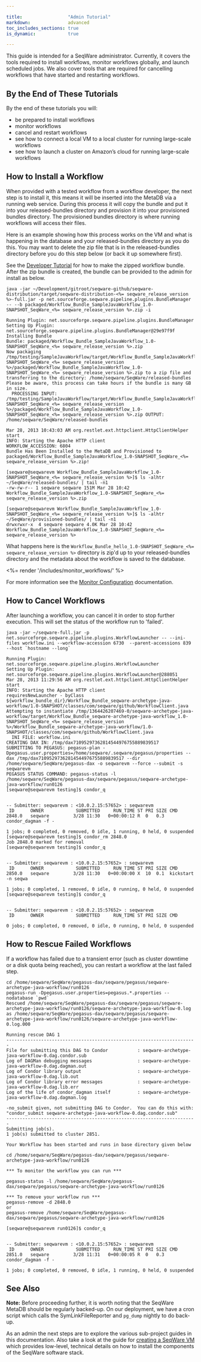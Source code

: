 ```yaml
---

title:                 "Admin Tutorial"
markdown:              advanced
toc_includes_sections: true
is_dynamic:            true

---
```


This guide is intended for a SeqWare administrator. Currently, it covers the
tools required to install workflows, monitor workflows globally, and launch
scheduled jobs. We also cover tools that are required for cancelling workflows
that have started and restarting workflows.

<!--In the near future, this guide will also include information on how to setup
SeqWare at your site or on the cloud.  It focuses on what you need to do to get
“real” work done e.g. to run workflows you create on datasets that require
multiple nodes to analyze the data in a reasonable amount of time.  There are
basically two approaches for this, connect the VirtualBox VM to a cluster at
your local site or to launch a full SeqWare cluster on EC2 using Starcluster.
Either of these approaches will leave you with a system that can process large
amounts of data. This guide assumes you are an IT admin at your site or are
working with an admin since some of the steps will require “root” privileges.
-->

## By the End of These Tutorials

By the end of these tutorials you will:

* be prepared to install workflows
* monitor workflows
* cancel and restart workflows
* see how to connect a local VM to a local cluster for running large-scale workflows
* see how to launch a cluster on Amazon’s cloud for running large-scale workflows

## How to Install a Workflow

<!-- make this install from a zip for the admin guide --> 
When provided with a tested workflow from a workflow developer, the next step
is to install it, this means it will be inserted into the MetaDB via a running
web service.  During this process it will copy the bundle and put it into your
released-bundles directory and provision it into your provisioned bundles
directory. The provisioned bundles directory is where running workflows will
access their files.

Here is an example showing how this process works on the VM and what is
happening in the database and your released-bundles directory as you do this.
You may want to delete the zip file that is in the released-bundles directory
before you do this step below (or back it up somewhere first).

See the [Developer Tutorial](/docs/3-getting-started/developer-tutorial/) for
how to make the zipped workflow bundle. After the zip bundle is created, the
bundle can be provided to the admin for install as below.

	java -jar ~/Development/gitroot/seqware-github/seqware-distribution/target/seqware-distribution-<%= seqware_release_version %>-full.jar -p net.sourceforge.seqware.pipeline.plugins.BundleManager -- --b packaged/Workflow_Bundle_SampleJavaWorkflow_1.0-SNAPSHOT_SeqWare_<%= seqware_release_version %>.zip -i
	
	Running Plugin: net.sourceforge.seqware.pipeline.plugins.BundleManager
	Setting Up Plugin: net.sourceforge.seqware.pipeline.plugins.BundleManager@29e97f9f
	Installing Bundle
	Bundle: packaged/Workflow_Bundle_SampleJavaWorkflow_1.0-SNAPSHOT_SeqWare_<%= seqware_release_version %>.zip
	Now packaging /tmp/testing/SampleJavaWorkflow/target/Workflow_Bundle_SampleJavaWorkflow_1.0-SNAPSHOT_SeqWare_<%= seqware_release_version %>/packaged/Workflow_Bundle_SampleJavaWorkflow_1.0-SNAPSHOT_SeqWare_<%= seqware_release_version %>.zip to a zip file and transferring to the directory: /home/seqware/SeqWare/released-bundles Please be aware, this process can take hours if the bundle is many GB in size.
	  PROCESSING INPUT: /tmp/testing/SampleJavaWorkflow/target/Workflow_Bundle_SampleJavaWorkflow_1.0-SNAPSHOT_SeqWare_<%= seqware_release_version %>/packaged/Workflow_Bundle_SampleJavaWorkflow_1.0-SNAPSHOT_SeqWare_<%= seqware_release_version %>.zip OUTPUT: /home/seqware/SeqWare/released-bundles
	
	Mar 28, 2013 10:43:03 AM org.restlet.ext.httpclient.HttpClientHelper start
	INFO: Starting the Apache HTTP client
	WORKFLOW_ACCESSION: 6804
	Bundle Has Been Installed to the MetaDB and Provisioned to packaged/Workflow_Bundle_SampleJavaWorkflow_1.0-SNAPSHOT_SeqWare_<%= seqware_release_version %>.zip!
	
	[seqware@seqwarevm Workflow_Bundle_SampleJavaWorkflow_1.0-SNAPSHOT_SeqWare_<%= seqware_release_version %>]$ ls -alhtr ~/SeqWare/released-bundles/ | tail -n1
	-rw-rw-r-- 1 seqware seqware 151M Mar 28 10:42 Workflow_Bundle_SampleJavaWorkflow_1.0-SNAPSHOT_SeqWare_<%= seqware_release_version %>.zip
	
	[seqware@seqwarevm Workflow_Bundle_SampleJavaWorkflow_1.0-SNAPSHOT_SeqWare_<%= seqware_release_version %>]$ ls -alhtr ~/SeqWare/provisioned-bundles/ | tail -n1
	drwxrwxr-x  4 seqware seqware 4.0K Mar 28 10:42 Workflow_Bundle_SampleJavaWorkflow_1.0-SNAPSHOT_SeqWare_<%= seqware_release_version %>


What happens here is the <code>Workflow_Bundle_hello_1.0-SNAPSHOT_SeqWare_<%= seqware_release_version %></code> directory is zip'd up to your released-bundles directory and the metadata about the workflow is saved to the database.

<%= render '/includes/monitor_workflows/' %>

For more information see the [Monitor Configuration](/docs/6-pipeline/monitor_configuration/) documentation.

## How to Cancel Workflows

After launching a workflow, you can cancel it in order to stop further execution. This will set the status of the workflow run to 'failed'.

	java -jar ~/seqware-full.jar -p net.sourceforge.seqware.pipeline.plugins.WorkflowLauncher -- --ini-files workflow.ini --workflow-accession 6730  --parent-accessions 839 --host `hostname --long`                      
	
	Running Plugin: net.sourceforge.seqware.pipeline.plugins.WorkflowLauncher                                            
	Setting Up Plugin: net.sourceforge.seqware.pipeline.plugins.WorkflowLauncher@288051                                  
	Mar 28, 2013 11:29:56 AM org.restlet.ext.httpclient.HttpClientHelper start                                           
	INFO: Starting the Apache HTTP client                                                                                
	requiresNewLauncher - byClass ${workflow_bundle_dir}/Workflow_Bundle_seqware-archetype-java-workflow/1.0-SNAPSHOT/classes/com/seqware/github/WorkflowClient.java                                                                                              
	Attempting to instantiate /tmp/1364426207469-0/seqware-archetype-java-workflow/target/Workflow_Bundle_seqware-archetype-java-workflow_1.0-SNAPSHOT_SeqWare_<%= seqware_release_version %>/Workflow_Bundle_seqware-archetype-java-workflow/1.0-SNAPSHOT/classes/com/seqware/github/WorkflowClient.java                                                                                                              
	  INI FILE: workflow.ini                                                                                                       
	CREATING DAX IN: /tmp/dax71095297362814544976755889839517                                                                      
	SUBMITTING TO PEGASUS: pegasus-plan -Dpegasus.user.properties=/home/seqware/.seqware/pegasus/properties --dax /tmp/dax71095297362814544976755889839517 --dir /home/seqware/SeqWare/pegasus-dax -o seqwarevm --force --submit -s seqwarevm                     
	PEGASUS STATUS COMMAND: pegasus-status -l /home/seqware/SeqWare/pegasus-dax/seqware/pegasus/seqware-archetype-java-workflow/run0126                                                                                                                           
	[seqware@seqwarevm testing]$ condor_q                                                                                          


	-- Submitter: seqwarevm : <10.0.2.15:57652> : seqwarevm
	 ID      OWNER            SUBMITTED     RUN_TIME ST PRI SIZE CMD               
	2848.0   seqware         3/28 11:30   0+00:00:12 R  0   0.3  condor_dagman -f -

	1 jobs; 0 completed, 0 removed, 0 idle, 1 running, 0 held, 0 suspended
	[seqware@seqwarevm testing]$ condor_rm 2848.0
	Job 2848.0 marked for removal
	[seqware@seqwarevm testing]$ condor_q


	-- Submitter: seqwarevm : <10.0.2.15:57652> : seqwarevm
	 ID      OWNER            SUBMITTED     RUN_TIME ST PRI SIZE CMD
	2850.0   seqware         3/28 11:30   0+00:00:00 X  10  0.1  kickstart -n seqwa

	1 jobs; 0 completed, 1 removed, 0 idle, 0 running, 0 held, 0 suspended
	[seqware@seqwarevm testing]$ condor_q


	-- Submitter: seqwarevm : <10.0.2.15:57652> : seqwarevm
	 ID      OWNER            SUBMITTED     RUN_TIME ST PRI SIZE CMD

	0 jobs; 0 completed, 0 removed, 0 idle, 0 running, 0 held, 0 suspended


## How to Rescue Failed Workflows

If a workflow has failed due to a transient error (such as cluster downtime or a disk quota being reached), you can restart a workflow at the last failed step. 

	cd /home/seqware/SeqWare/pegasus-dax/seqware/pegasus/seqware-archetype-java-workflow/run0126
	pegasus-run -Dpegasus.user.properties=pegasus.*.properties --nodatabase `pwd`
	Rescued /home/seqware/SeqWare/pegasus-dax/seqware/pegasus/seqware-archetype-java-workflow/run0126/seqware-archetype-java-workflow-0.log as /home/seqware/SeqWare/pegasus-dax/seqware/pegasus/seqware-archetype-java-workflow/run0126/seqware-archetype-java-workflow-0.log.000

	Running rescue DAG 1
	-----------------------------------------------------------------------
	File for submitting this DAG to Condor           : seqware-archetype-java-workflow-0.dag.condor.sub
	Log of DAGMan debugging messages                 : seqware-archetype-java-workflow-0.dag.dagman.out
	Log of Condor library output                     : seqware-archetype-java-workflow-0.dag.lib.out
	Log of Condor library error messages             : seqware-archetype-java-workflow-0.dag.lib.err
	Log of the life of condor_dagman itself          : seqware-archetype-java-workflow-0.dag.dagman.log

	-no_submit given, not submitting DAG to Condor.  You can do this with:
	"condor_submit seqware-archetype-java-workflow-0.dag.condor.sub"
	-----------------------------------------------------------------------
	Submitting job(s).
	1 job(s) submitted to cluster 2851.

	Your Workflow has been started and runs in base directory given below

	cd /home/seqware/SeqWare/pegasus-dax/seqware/pegasus/seqware-archetype-java-workflow/run0126

	*** To monitor the workflow you can run ***

	pegasus-status -l /home/seqware/SeqWare/pegasus-dax/seqware/pegasus/seqware-archetype-java-workflow/run0126

	*** To remove your workflow run ***
	pegasus-remove -d 2848.0
	or
	pegasus-remove /home/seqware/SeqWare/pegasus-dax/seqware/pegasus/seqware-archetype-java-workflow/run0126

	[seqware@seqwarevm run0126]$ condor_q


	-- Submitter: seqwarevm : <10.0.2.15:57652> : seqwarevm
	 ID      OWNER            SUBMITTED     RUN_TIME ST PRI SIZE CMD
	2851.0   seqware         3/28 11:31   0+00:00:05 R  0   0.3  condor_dagman -f -

	1 jobs; 0 completed, 0 removed, 0 idle, 1 running, 0 held, 0 suspended


## See Also

<p class="warning"><strong>Note:</strong>
Before proceeding further, it is worth noting that the SeqWare MetaDB should be regularly backed-up. 
On our deployment, we have a cron script which calls the SymLinkFileReporter and <code>pg_dump</code> nightly to do back-up. 
</p>


As an admin the next steps are to explore the various sub-project guides in
this documentation.  Also take a look at the guide for [creating a SeqWare
VM](/docs/2a-installation-from-scratch/) which provides low-level, technical
details on how to install the components of the SeqWare software stack. 


<!--
## Coming Soon

We are also preparing guides which will walk administrators through

* Hooking up to an SGE cluster (Pegasus)
* Hooking up to an Oozie cluster
* Hooking up to an LSF cluster
-->

